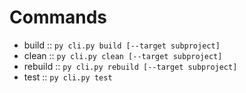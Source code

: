 # Commands

- build :: `py cli.py build [--target subproject]`
- clean :: `py cli.py clean [--target subproject]`
- rebuild :: `py cli.py rebuild [--target subproject]`
- test :: `py cli.py test`
